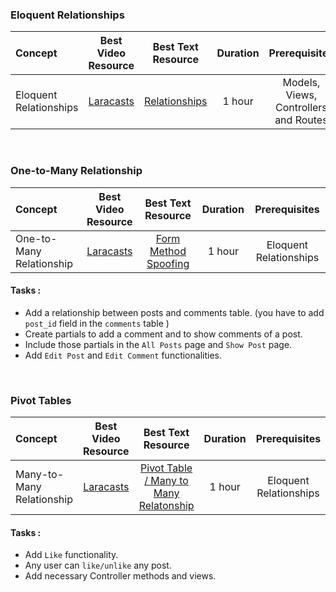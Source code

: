 ### Eloquent Relationships

Concept | Best Video Resource | Best Text Resource | Duration | Prerequisites
:-- | :--: | :--: | :--: | :--:
Eloquent Relationships | [Laracasts](https://laracasts.com/series/laravel-from-scratch-2017/episodes/15) | [Relationships](https://laravel.com/docs/5.4/eloquent-relationships) | 1 hour | Models, Views, Controllers and Routes

<br>

### One-to-Many Relationship

Concept | Best Video Resource | Best Text Resource | Duration | Prerequisites
:-- | :--: | :--: | :--: | :--:
One-to-Many Relationship | [Laracasts](https://laracasts.com/series/laravel-from-scratch-2017/episodes/16) | [Form Method Spoofing](https://laravel.com/docs/5.4/routing#form-method-spoofing) | 1 hour | Eloquent Relationships

#### Tasks :
- Add a relationship between posts and comments table. (you have to add `post_id` field in the `comments` table )
- Create partials to add a comment and to show comments of a post.
- Include those partials in the `All Posts` page and `Show Post` page.
- Add `Edit Post` and `Edit Comment` functionalities.

<br>

### Pivot Tables

Concept | Best Video Resource | Best Text Resource | Duration | Prerequisites
:-- | :--: | :--: | :--: | :--:
Many-to-Many Relationship | [Laracasts](https://laracasts.com/series/laravel-from-scratch-2017/episodes/30) | [Pivot Table / Many to Many Relatonship](https://laravel.com/docs/5.4/eloquent-relationships#many-to-many) | 1 hour | Eloquent Relationships

#### Tasks :
- Add `Like` functionality.
- Any user can `like/unlike` any post.
- Add necessary Controller methods and views.
